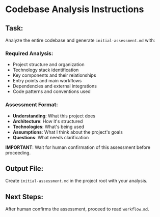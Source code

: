 # Codebase Analysis Instructions

## Task:

Analyze the entire codebase and generate `initial-assessment.md` with:

### Required Analysis:

- Project structure and organization
- Technology stack identification
- Key components and their relationships
- Entry points and main workflows
- Dependencies and external integrations
- Code patterns and conventions used

### Assessment Format:

- **Understanding**: What this project does
- **Architecture**: How it's structured
- **Technologies**: What's being used
- **Assumptions**: What I think about the project's goals
- **Questions**: What needs clarification

**IMPORTANT**: Wait for human confirmation of this assessment before proceeding.

## Output File:

Create `initial-assessment.md` in the project root with your analysis.

## Next Steps:

After human confirms the assessment, proceed to read `workflow.md`.
